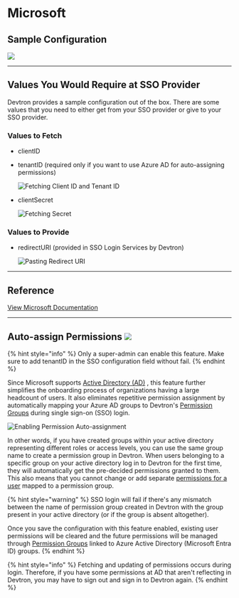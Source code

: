 # Microsoft

## Sample Configuration

![](https://devtron-public-asset.s3.us-east-2.amazonaws.com/images/global-configurations/sso-login-service/microsoft.jpg)

---

## Values You Would Require at SSO Provider

Devtron provides a sample configuration out of the box. There are some values that you need to either get from your SSO provider or give to your SSO provider.

### Values to Fetch

* clientID

* tenantID (required only if you want to use Azure AD for auto-assigning permissions)

    ![Fetching Client ID and Tenant ID](https://devtron-public-asset.s3.us-east-2.amazonaws.com/images/global-configurations/sso-login-service/secret/ms-id-secret1.jpg)

* clientSecret

    ![Fetching Secret](https://devtron-public-asset.s3.us-east-2.amazonaws.com/images/global-configurations/sso-login-service/secret/ms-id-secret2.jpg)

### Values to Provide

* redirectURI (provided in SSO Login Services by Devtron)

    ![Pasting Redirect URI](https://devtron-public-asset.s3.us-east-2.amazonaws.com/images/global-configurations/sso-login-service/redirect/ms-redirect.jpg)

---

## Reference

[View Microsoft Documentation](https://learn.microsoft.com/en-us/entra/identity-platform/quickstart-register-app)

---

## Auto-assign Permissions [![](https://devtron-public-asset.s3.us-east-2.amazonaws.com/images/elements/EnterpriseTag.svg)](https://devtron.ai/pricing)

{% hint style="info" %}
Only a super-admin can enable this feature. Make sure to add tenantID in the SSO configuration field without fail.
{% endhint %}

Since Microsoft supports <a href="https://learn.microsoft.com/en-us/windows-server/identity/ad-ds/get-started/virtual-dc/active-directory-domain-services-overview" target="_blank">Active Directory (AD)</a>
, this feature further simplifies the onboarding process of organizations having a large headcount of users. It also eliminates repetitive permission assignment by automatically mapping your Azure AD groups to Devtron's [Permission Groups](../permission-groups.md) during single sign-on (SSO) login.

![Enabling Permission Auto-assignment](https://devtron-public-asset.s3.us-east-2.amazonaws.com/images/global-configurations/sso-login-service/secret/auto-grant.jpg)

In other words, if you have created groups within your active directory representing different roles or access levels, you can use the same group name to create a permission group in Devtron. When users belonging to a specific group on your active directory log in to Devtron for the first time, they will automatically get the pre-decided permissions granted to them. This also means that you cannot change or add separate [permissions for a user](../user-access.md) mapped to a permission group.

{% hint style="warning" %}
SSO login will fail if there's any mismatch between the name of permission group created in Devtron with the group present in your active directory (or if the group is absent altogether).

Once you save the configuration with this feature enabled, existing user permissions will be cleared and the future permissions will be managed through [Permission Groups](../permission-groups.md) linked to Azure Active Directory (Microsoft Entra ID) groups.
{% endhint %}

{% hint style="info" %}
Fetching and updating of permissions occurs during login. Therefore, if you have some permissions at AD that aren't reflecting in Devtron, you may have to sign out and sign in to Devtron again.
{% endhint %}






